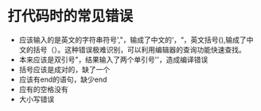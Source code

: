 # 打代码时的常见错误

- 应该输入的是英文的字符串符号',"，输成了中文的‘，“，英文括号(),输成了中文的括号（）。这种错误极难识别，可以利用编辑器的查询功能快速查找。
- 本来应该是双引号"，结果输入了两个单引号''，造成编译错误
- 括号应该是成对的，缺了一个
- 应该有end的语句，缺少end
- 应有的空格没有
- 大小写错误

